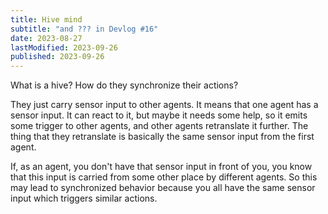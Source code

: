 ```yaml
---
title: Hive mind
subtitle: "and ??? in Devlog #16"
date: 2023-08-27
lastModified: 2023-09-26
published: 2023-09-26
---
```


What is a hive? How do they synchronize their actions?

They just carry sensor input to other agents. It means that one agent has a sensor input. It can react to it, but maybe it needs some help, so it emits some trigger to other agents, and other agents retranslate it further. The thing that they retranslate is basically the same sensor input from the first agent.

If, as an agent, you don't have that sensor input in front of you, you know that this input is carried from some other place by different agents. So this may lead to synchronized behavior because you all have the same sensor input which triggers similar actions.